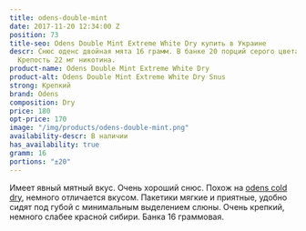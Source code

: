 ```yaml
---
title: odens-double-mint
date: 2017-11-20 12:34:00 Z
position: 73
title-seo: Odens Double Mint Extreme White Dry купить в Украине
descr: Снюс оденс двойная мята 16 грамм. В банке 20 порций серого цвета. Очень крепкий.
  Крепость 22 мг никотина.
product-name: Odens Double Mint Extreme White Dry
product-alt: Odens Double Mint Extreme White Dry Snus
strong: Крепкий
brand: Odens
composition: Dry
price: 180
opt-price: 170
image: "/img/products/odens-double-mint.png"
availability-descr: В наличии
has_availability: true
gramm: 16
portions: "±20"
---
```


Имеет явный мятный вкус. Очень хороший снюс. Похож на [odens cold dry](/odens-cold-dry), немного отличается вкусом.
Пакетики мягкие и приятные, удобно сидят под губой с минимальным выделением слюны. Очень крепкий, немного слабее красной сибири. Банка 16 граммовая.
